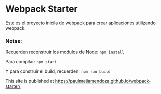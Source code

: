 # Webpack Starter

Este es el proyecto inicila de webpack para crear aplicaciones utilizando webpack.

### Notas:
Recuerden reconstruir los modulos de Node: 
`npm install`


Para compilar:
`npm start`


Y para construir el build, recuerden:
`npm run build`


This site is published at https://paulmejiamendoza.github.io/webpack-starter/
